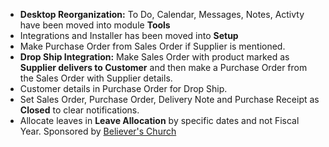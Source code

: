 - **Desktop Reorganization:** To Do, Calendar, Messages, Notes, Activty have been moved into module **Tools**
- Integrations and Installer has been moved into **Setup**
- Make Purchase Order from Sales Order if Supplier is mentioned.
- **Drop Ship Integration:** Make Sales Order with product marked as **Supplier delivers to Customer** and then make a Purchase Order from the Sales Order with Supplier details.
- Customer details in Purchase Order for Drop Ship.
- Set Sales Order, Purchase Order, Delivery Note and Purchase Receipt as **Closed** to clear notifications.
- Allocate leaves in **Leave Allocation** by specific dates and not Fiscal Year. Sponsored by [Believer's Church](https://www.believerschurch.com)
